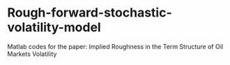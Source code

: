 # Rough-forward-stochastic-volatility-model
Matlab codes for the paper: Implied Roughness in the Term Structure of Oil Markets Volatility
